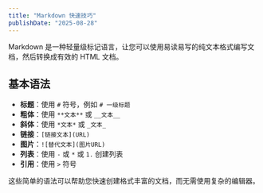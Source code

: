 ```yaml
---
title: "Markdown 快速技巧"
publishDate: "2025-08-28"
---
```


Markdown 是一种轻量级标记语言，让您可以使用易读易写的纯文本格式编写文档，然后转换成有效的 HTML 文档。

## 基本语法

- **标题**：使用 `#` 符号，例如 `# 一级标题`
- **粗体**：使用 `**文本**` 或 `__文本__`
- **斜体**：使用 `*文本*` 或 `_文本_`
- **链接**：`[链接文本](URL)`
- **图片**：`![替代文本](图片URL)`
- **列表**：使用 `-` 或 `*` 或 `1.` 创建列表
- **引用**：使用 `>` 符号

这些简单的语法可以帮助您快速创建格式丰富的文档，而无需使用复杂的编辑器。